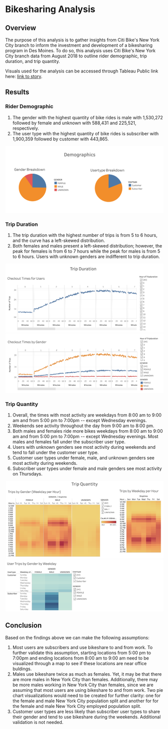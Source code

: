 # Bikesharing Analysis

## Overview
The purpose of this analysis is to gather insights from Citi Bike's New York City branch to inform the investment and development of a bikesharing program in Des Moines. To do so, this analysis uses Citi Bike's New York City branch data from August 2018 to outline rider demographic, trip duration, and trip quantity.   

Visuals used for the analysis can be accessed through Tableau Public link here: [link to story](https://us-west-2b.online.tableau.com/t/elisam/views/Bikesharing_Tableau_Challenge_D2/BikeSharingAnalysis/elisasd11@gmail.com/471a6b5e-587f-4cbe-84b6-24a07fed43b4?:display_count=n&:showVizHome=n&:origin=viz_share_link). 

## Results
### Rider Demographic
1. The gender with the highest quantity of bike rides is male with 1,530,272 followed by female and unknown with 588,431 and 225,521, respectively. 
2. The user type with the highest quantity of bike rides is subscriber with 1,900,359 followed by customer with 443,865. 

![](demographics.png)

### Trip Duration
1. The trip duration with the highest number of trips is from 5 to 6 hours, and the curve has a left-skewed distribution. 
2. Both females and males present a left-skewed distribution; however, the peak for females is from 6 to 7 hours while the peak for males is from 5 to 6 hours. Users with unknown genders are indifferent to trip duration. 

![](trip_duration.png)
![](checkout_times_byGender.png)

### Trip Quantity
1. Overall, the times with most activity are weekdays from 8:00 am to 9:00 am and from 5:00 pm to 7:00pm -- except Wednesday evenings. 
2. Weekends see activity throughout the day from 9:00 am to 8:00 pm. 
3. Both males and females ride more bikes weekdays from 8:00 am to 9:00 am and from 5:00 pm to 7:00pm -- except Wednesday evenings. Most males and females fall under the subscriber user type. 
4. Users with unknown genders see most activity during weekends and tend to fall under the customer user type. 
5. Customer user types under female, male, and unknown genders see most activity during weekends. 
6. Subscriber user types under female and male genders see most activity on Thursdays. 

![](trip_quantity.png)
![](user_trips_byGenderbyWeekday.png)

## Conclusion
Based on the findings above we can make the following assumptions: 
1. Most users are subscribers and use bikeshare to and from work. To further validate this assumption, starting locations from 5:00 pm to 7:00pm and ending locations from 8:00 am to 9:00 am need to be visualized through a map to see if these locations are near office buldings.  
2. Males use bikeshare twice as much as females. Yet, it may be that there are more males in New York City than females. Additionally, there may be more males working in New York City than females, since we are assuming that most users are using bikeshare to and from work. Two pie chart visualizations would need to be created for further clarity: one for the female and male New York City population split and another for for the female and male New York City employed population split. 
3. Customer user types are less likely than subscriber user types to share their gender and tend to use bikeshare during the weekends. Additional validation is not needed. 

